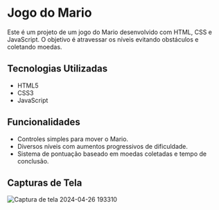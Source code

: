 # Jogo do Mario

Este é um projeto de um jogo do Mario desenvolvido com HTML, CSS e JavaScript. O objetivo é atravessar os níveis evitando obstáculos e coletando moedas.

## Tecnologias Utilizadas

- HTML5
- CSS3
- JavaScript

## Funcionalidades

- Controles simples para mover o Mario.
- Diversos níveis com aumentos progressivos de dificuldade.
- Sistema de pontuação baseado em moedas coletadas e tempo de conclusão.

## Capturas de Tela

![Captura de tela 2024-04-26 193310](https://github.com/Roseanedasilva1212/JogodoMario/assets/167696930/a639acad-a736-4c60-96a5-ccf51f5eb556)

